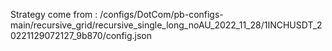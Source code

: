 Strategy come from : /configs/DotCom/pb-configs-main/recursive_grid/recursive_single_long_noAU_2022_11_28/1INCHUSDT_20221129072127_9b870/config.json